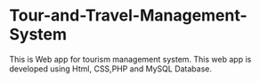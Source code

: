 # Tour-and-Travel-Management-System
This is Web app for tourism management system. This web app is developed using Html, CSS,PHP and MySQL Database.
